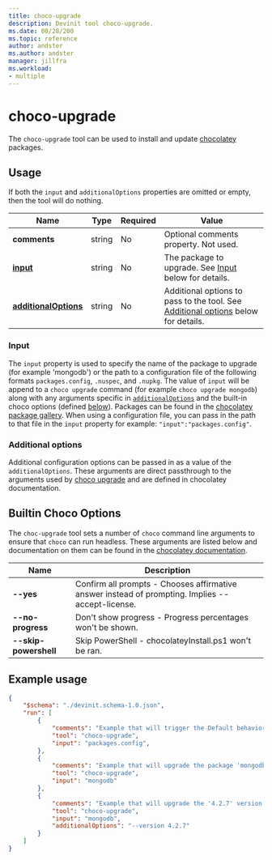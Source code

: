 ```yaml
---
title: choco-upgrade
description: Devinit tool choco-upgrade.
ms.date: 08/28/200
ms.topic: reference
author: andster
ms.author: andster
manager: jillfra
ms.workload:
- multiple
---
```

# choco-upgrade

The `choco-upgrade` tool can be used to install and update [chocolatey](https://chocolatey.org/docs/commandsupgrade) packages.

## Usage

If both the `input` and `additionalOptions` properties are omitted or empty, then the tool will do nothing.

| Name                                             | Type   | Required | Value                                                                                                          |
|--------------------------------------------------|--------|----------|----------------------------------------------------------------------------------------------------------------|
| **comments**                                     | string | No       | Optional comments property. Not used.                                                                          |
| [**input**](#input)                              | string | No       | The package to upgrade. See [Input](#input) below for details.                                                 |
| [**additionalOptions**](#additional-options)     | string | No       | Additional options to pass to the tool. See [Additional options](#additional-options) below for details.       |

### Input

The `input` property is used to specify the name of the package to upgrade (for example 'mongodb') or the path to a configuration file of the following formats `packages.config`, `.nuspec`, and `.nupkg`. The value of `input` will be append to a `choco upgrade` command (for example `choco upgrade mongodb`) along with any arguments specific in [`additionalOptions`](#additional-options) and the built-in choco options (defined [below](#builtin-choco-options)). Packages can be found in the [chocolatey package gallery](https://chocolatey.org/packages). When using a configuration file, you can pass in the path to that file in the `input` property for example: `"input":"packages.config"`.

### Additional options

Additional configuration options can be passed in as a value of the `additionalOptions`. These arguments are direct passthrough to the arguments used by [choco upgrade](https://chocolatey.org/docs/commands-upgrade) and are defined in chocolatey documentation.

## Builtin Choco Options

The `choc-upgrade` tool sets a number of `choco` command line arguments to ensure that `choco` can run headless. These arguments are listed below and documentation on them can be found in the [chocolatey documentation](https://chocolatey.org/docs/).

| Name                  | Description                                                                                      |
|-----------------------|--------------------------------------------------------------------------------------------------|
| **--yes**             | Confirm all prompts - Chooses affirmative answer instead of prompting. Implies --accept-license. |
| **--no-progress**     | Don't show progress - Progress percentages won't be shown.                                       |
| **--skip-powershell** | Skip PowerShell - chocolateyInstall.ps1 won't be ran.                                            |


## Example usage

```json
{
    "$schema": "./devinit.schema-1.0.json",
    "run": [
        {
            "comments": "Example that will trigger the Default behavior of upgrading packages listed in a packages.config file.",
            "tool": "choco-upgrade",
            "input": "packages.config",
        },
        {
            "comments": "Example that will upgrade the package 'mongodb'.",
            "tool": "choco-upgrade",
            "input": "mongodb"
        },
        {
            "comments": "Example that will upgrade the '4.2.7' version of 'mongodb'.",
            "tool": "choco-upgrade",
            "input": "mongodb",
            "additionalOptions": "--version 4.2.7"
        }
    ]
}
```
